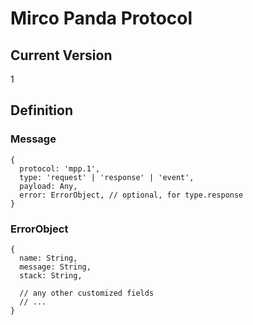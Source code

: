 # Mirco Panda Protocol

## Current Version

1

## Definition

### Message

```ecmascript 6
{
  protocol: 'mpp.1',
  type: 'request' | 'response' | 'event',
  payload: Any,
  error: ErrorObject, // optional, for type.response
}
```

### ErrorObject
```ecmascript 6
{
  name: String,
  message: String,
  stack: String,
  
  // any other customized fields
  // ...
}
```
